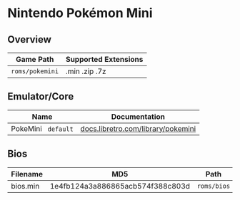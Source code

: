 # Nintendo Pokémon Mini

## Overview

| Game Path | Supported Extensions |
| --- | --- |
| `roms/pokemini` | .min .zip .7z |

## Emulator/Core

| Name | Documentation |
| --- | --- |
| PokeMini &nbsp; `default` | [docs.libretro.com/library/pokemini](https://docs.libretro.com/library/pokemini/) |

## Bios

| Filename | MD5 | Path |
| --- | --- | --- |
| bios.min | 1e4fb124a3a886865acb574f388c803d | `roms/bios` |